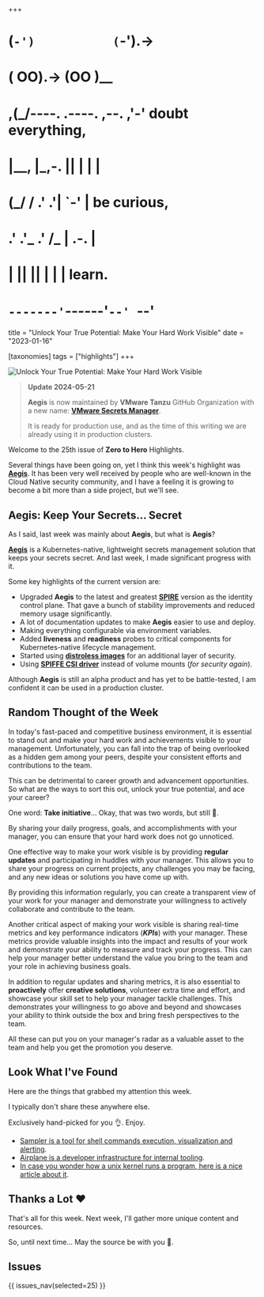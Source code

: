 +++
#   (`-')           (`-').->
#   ( OO).->        (OO )__
# ,(_/----. .----. ,--. ,'-' doubt everything,
# |__,    |\_,-.  ||  | |  |
#  (_/   /    .' .'|  `-'  | be curious,
#  .'  .'_  .'  /_ |  .-.  |
# |       ||      ||  | |  | learn.
# `-------'`------'`--' `--'

title = "Unlock Your True Potential: Make Your Hard Work Visible"
date = "2023-01-16"

[taxonomies]
tags = ["highlights"]
+++

![Unlock Your True Potential: Make Your Hard Work Visible](/images/size/w1200/2024/03/stand.png)

> **Update 2024-05-21**
> 
> **Aegis** is now maintained by **VMware Tanzu** GitHub Organization 
> with a new name: **[VMware Secrets Manager](https://vsecm.com/)**.
> 
> It is ready for production use, and as the time of this writing we
> are already using it in production clusters.

Welcome to the 25th issue of **Zero to Hero** Highlights.

Several things have been going on, yet I think this week's highlight was 
[**Aegis**](https://vsecm.com/). It has been very well received by people who
are well-known in the Cloud Native security community, and I have a feeling it
is growing to become a bit more than a side project, but we'll see.

## Aegis: Keep Your Secrets... Secret

As I said, last week was mainly about **Aegis**, but what is **Aegis**?

[**Aegis**](https://github.com/vmware-tanzu/secrets-manager) is a Kubernetes-native,
lightweight secrets management solution that keeps your secrets secret. And last
week, I made significant progress with
it. 

Some key highlights of the current version are:

* Upgraded **Aegis** to the latest and greatest [**SPIRE**](https://spiffe.io/)
  version as the identity control plane. That gave a bunch of stability
  improvements and reduced memory usage significantly.
* A lot of documentation updates to make **Aegis** easier to use and deploy.
* Making everything configurable via environment variables.
* Added **liveness** and **readiness** probes to critical components for
  Kubernetes-native lifecycle management.
* Started using [**distroless images**](https://github.com/GoogleContainerTools/distroless) 
  for an additional layer of security.
* Using [**SPIFFE CSI driver**](https://github.com/spiffe/spiffe-csi) instead of
  volume mounts (_for security again_).

Although **Aegis** is still an alpha product and has yet to be battle-tested, 
I am confident it can be used in a production cluster.

## Random Thought of the Week

In today's fast-paced and competitive business environment, it is essential to
stand out and make your hard work and achievements visible to your management.
Unfortunately, you can fall into the trap of being overlooked as a hidden gem
among your peers, despite your consistent efforts and contributions to the team.

This can be detrimental to career growth and advancement opportunities. So what
are the ways to sort this out, unlock your true potential, and ace your career?

One word: **Take initiative**... Okay, that was two words, but still 🙂.

By sharing your daily progress, goals, and accomplishments with your manager,
you can ensure that your hard work does not go unnoticed.

One effective way to make your work visible is by providing **regular updates**
and participating in huddles with your manager. This allows you to share your
progress on current projects, any challenges you may be facing, and any new
ideas or solutions you have come up with.

By providing this information regularly, you can create a transparent view of
your work for your manager and demonstrate your willingness to actively
collaborate and contribute to the team.

Another critical aspect of making your work visible is sharing real-time metrics
and key performance indicators (**_KPIs_**) with your manager. These metrics
provide valuable insights into the impact and results of your work and
demonstrate your ability to measure and track your progress. This can help your
manager better understand the value you bring to the team and your role in
achieving business goals.

In addition to regular updates and sharing metrics, it is also essential to
**proactively** offer **creative solutions**, volunteer extra time and effort,
and showcase your skill set to help your manager tackle challenges. This
demonstrates your willingness to go above and beyond and showcases your ability
to think outside the box and bring fresh perspectives to the team.

All these can put you on your manager's radar as a valuable asset to the team
and help you get the promotion you deserve.

## Look What I've Found

Here are the things that grabbed my attention this week.

I typically don't share these anywhere else.

Exclusively hand-picked for you 👌. Enjoy.

* [Sampler is a tool for shell commands execution, visualization and alerting](https://sampler.dev/).
* [Airplane is a developer infrastructure for internal tooling](https://www.airplane.dev/).
* [In case you wonder how a unix kernel runs a program, here is a nice article about it](https://0xax.gitbooks.io/linux-insides/content/SysCall/linux-syscall-4.htm).

Thanks a Lot ❤️
---------------

That's all for this week. Next week, I'll gather more unique content and
resources.

So, until next time... May the source be with you 🦄.

## Issues

{{ issues_nav(selected=25) }}
